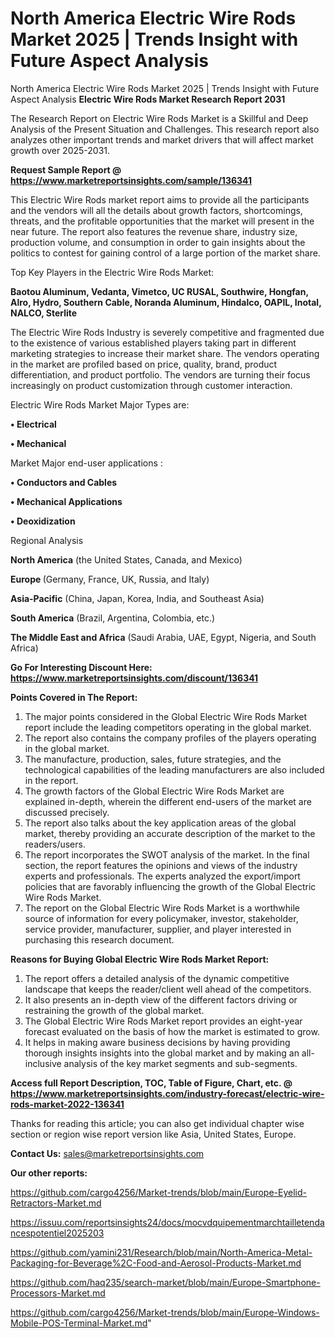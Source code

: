 # North America Electric Wire Rods Market 2025 | Trends Insight with Future Aspect Analysis
North America Electric Wire Rods Market 2025 | Trends Insight with Future Aspect Analysis
<strong>Electric Wire Rods Market Research Report 2031</strong>

The Research Report on Electric Wire Rods Market is a Skillful and Deep Analysis of the Present Situation and Challenges. This research report also analyzes other important trends and market drivers that will affect market growth over 2025-2031.

<strong>Request Sample Report @ <a href=https://www.marketreportsinsights.com/sample/136341>https://www.marketreportsinsights.com/sample/136341</a></strong>

This Electric Wire Rods market report aims to provide all the participants and the vendors will all the details about growth factors, shortcomings, threats, and the profitable opportunities that the market will present in the near future. The report also features the revenue share, industry size, production volume, and consumption in order to gain insights about the politics to contest for gaining control of a large portion of the market share.

Top Key Players in the Electric Wire Rods Market:

<strong>Baotou Aluminum, Vedanta, Vimetco, UC RUSAL, Southwire, Hongfan, Alro, Hydro, Southern Cable, Noranda Aluminum, Hindalco, OAPIL, Inotal, NALCO, Sterlite</strong>

The Electric Wire Rods Industry is severely competitive and fragmented due to the existence of various established players taking part in different marketing strategies to increase their market share. The vendors operating in the market are profiled based on price, quality, brand, product differentiation, and product portfolio. The vendors are turning their focus increasingly on product customization through customer interaction.

Electric Wire Rods Market Major Types are:

<strong>• Electrical

• Mechanical</strong>

Market Major end-user applications :

<strong>• Conductors and Cables

• Mechanical Applications

• Deoxidization</strong>

Regional Analysis

</u><strong><b>North America</b></strong> (the United States, Canada, and Mexico)

<strong><b>Europe </b></strong>(Germany, France, UK, Russia, and Italy)

<strong><b>Asia-Pacific</b></strong> (China, Japan, Korea, India, and Southeast Asia)

<strong><b>South America</b></strong> (Brazil, Argentina, Colombia, etc.)

<strong><b>The Middle East and Africa</b></strong> (Saudi Arabia, UAE, Egypt, Nigeria, and South Africa)

<strong>Go For Interesting Discount Here: <a href=https://www.marketreportsinsights.com/discount/136341>https://www.marketreportsinsights.com/discount/136341</a></strong>

<strong>Points Covered in The Report:</strong>
<ol>
  <li>The major points considered in the Global Electric Wire Rods Market report include the leading competitors operating in the global market.</li>
  <li>The report also contains the company profiles of the players operating in the global market.</li>
  <li>The manufacture, production, sales, future strategies, and the technological capabilities of the leading manufacturers are also included in the report.</li>
  <li>The growth factors of the Global Electric Wire Rods Market are explained in-depth, wherein the different end-users of the market are discussed precisely.</li>
  <li>The report also talks about the key application areas of the global market, thereby providing an accurate description of the market to the readers/users.</li>
  <li>The report incorporates the SWOT analysis of the market. In the final section, the report features the opinions and views of the industry experts and professionals. The experts analyzed the export/import policies that are favorably influencing the growth of the Global Electric Wire Rods Market.</li>
  <li>The report on the Global Electric Wire Rods Market is a worthwhile source of information for every policymaker, investor, stakeholder, service provider, manufacturer, supplier, and player interested in purchasing this research document.</li>
</ol>
<strong>Reasons for Buying Global Electric Wire Rods Market Report:</strong>

<ol>
  <li>The report offers a detailed analysis of the dynamic competitive landscape that keeps the reader/client well ahead of the competitors.</li>
  <li>It also presents an in-depth view of the different factors driving or restraining the growth of the global market.</li>
  <li>The Global Electric Wire Rods Market report provides an eight-year forecast evaluated on the basis of how the market is estimated to grow.</li>
  <li>It helps in making aware business decisions by having providing thorough insights insights into the global market and by making an all-inclusive analysis of the key market segments and sub-segments.</li>
</ol>
<strong>Access full Report Description, TOC, Table of Figure, Chart, etc. @ <a href=https://www.marketreportsinsights.com/industry-forecast/electric-wire-rods-market-2022-136341>https://www.marketreportsinsights.com/industry-forecast/electric-wire-rods-market-2022-136341</a></strong>


Thanks for reading this article; you can also get individual chapter wise section or region wise report version like Asia, United States, Europe.

<strong>Contact Us:</strong>
sales@marketreportsinsights.com

<strong>Our other reports:</strong>

<a href=https://github.com/cargo4256/Market-trends/blob/main/Europe-Eyelid-Retractors-Market.md>https://github.com/cargo4256/Market-trends/blob/main/Europe-Eyelid-Retractors-Market.md</a>

<a href=https://issuu.com/reportsinsights24/docs/mocvdquipementmarchtailletendancespotentiel2025203>https://issuu.com/reportsinsights24/docs/mocvdquipementmarchtailletendancespotentiel2025203</a>

<a href=https://github.com/yamini231/Research/blob/main/North-America-Metal-Packaging-for-Beverage%2C-Food-and-Aerosol-Products-Market.md>https://github.com/yamini231/Research/blob/main/North-America-Metal-Packaging-for-Beverage%2C-Food-and-Aerosol-Products-Market.md</a>

<a href=https://github.com/haq235/search-market/blob/main/Europe-Smartphone-Processors-Market.md>https://github.com/haq235/search-market/blob/main/Europe-Smartphone-Processors-Market.md</a>

<a href=https://github.com/cargo4256/Market-trends/blob/main/Europe-Windows-Mobile-POS-Terminal-Market.md>https://github.com/cargo4256/Market-trends/blob/main/Europe-Windows-Mobile-POS-Terminal-Market.md</a>"
